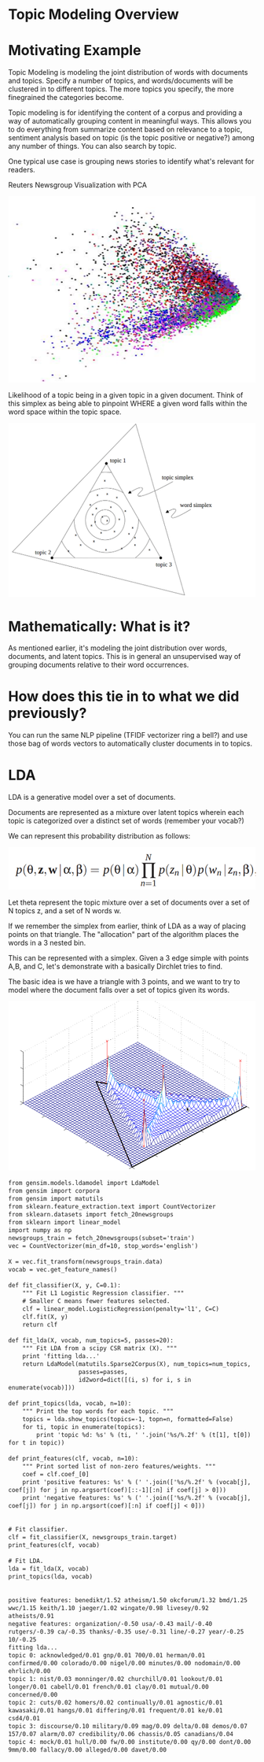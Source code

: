 
Topic Modeling Overview
==============================================


Motivating Example
=============================================

Topic Modeling is modeling the joint distribution of words with documents and
topics. Specify a number of topics, and words/documents will be clustered in to
different topics. The more topics you specify, the more finegrained the
categories become.

Topic modeling is for identifying the content of a corpus and providing a way of
automatically grouping content in meaningful ways. This allows you to do
everything from summarize content based on relevance to a topic, sentiment
analysis based on topic (is the topic positive or negative?) among any number of
things. You can also search by topic.

One typical use case is grouping news stories to identify what's relevant for
readers.


Reuters Newsgroup Visualization with PCA

![alt text](images/topicmodeling.png "Topic Modeling")



Likelihood of a topic being in a given topic in a given document. Think of this
simplex as being able to pinpoint WHERE a given word falls within the word space
within the topic space.

![alt text](images/topicmodel-simplex.png "Topic Modeling")



Mathematically: What is it?
=====================================================

As mentioned earlier, it's modeling the joint distribution over words,
documents, and latent topics. This is in general an unsupervised way of grouping
documents relative to their word occurrences.




How does this tie in to what we did previously?
=======================================================================


You can run the same NLP pipeline (TFIDF vectorizer ring a bell?) and use those
bag of words vectors to automatically cluster documents in to topics.




LDA
=====================================

LDA is a generative model over a set of documents.

Documents are represented as a mixture over latent topics
wherein each topic is categorized over a distinct set of words (remember your
vocab?)


We can represent this probability distribution as follows:

![alt text](images/lda-probability.png "LDA Probability")


Let theta represent the topic mixture over a set of documents over a set of N
topics z,
and a set of N words w.


If we remember the simplex from earlier, think of LDA as a way of placing points
on that triangle. The "allocation" part of the algorithm places the words in a 3
nested bin.


This can be represented with a simplex. Given a 3 edge simple with points A,B,
and C, let's demonstrate with a basically Dirchlet tries to find.

The basic idea is we have a triangle with 3 points, and we want to try to model
where the document falls over a set of topics given its words.

![alt text](images/density-unigrams.png "LDA Probability")






    from gensim.models.ldamodel import LdaModel
    from gensim import corpora
    from gensim import matutils
    from sklearn.feature_extraction.text import CountVectorizer
    from sklearn.datasets import fetch_20newsgroups
    from sklearn import linear_model
    import numpy as np
    newsgroups_train = fetch_20newsgroups(subset='train')
    vec = CountVectorizer(min_df=10, stop_words='english')
    
    X = vec.fit_transform(newsgroups_train.data)
    vocab = vec.get_feature_names()
    
    def fit_classifier(X, y, C=0.1):
        """ Fit L1 Logistic Regression classifier. """
        # Smaller C means fewer features selected.
        clf = linear_model.LogisticRegression(penalty='l1', C=C)
        clf.fit(X, y)
        return clf
     
    def fit_lda(X, vocab, num_topics=5, passes=20):
        """ Fit LDA from a scipy CSR matrix (X). """
        print 'fitting lda...'
        return LdaModel(matutils.Sparse2Corpus(X), num_topics=num_topics,
                        passes=passes,
                        id2word=dict([(i, s) for i, s in enumerate(vocab)]))
    
    def print_topics(lda, vocab, n=10):
        """ Print the top words for each topic. """
        topics = lda.show_topics(topics=-1, topn=n, formatted=False)
        for ti, topic in enumerate(topics):
            print 'topic %d: %s' % (ti, ' '.join('%s/%.2f' % (t[1], t[0]) for t in topic))
    
    def print_features(clf, vocab, n=10):
        """ Print sorted list of non-zero features/weights. """
        coef = clf.coef_[0]
        print 'positive features: %s' % (' '.join(['%s/%.2f' % (vocab[j], coef[j]) for j in np.argsort(coef)[::-1][:n] if coef[j] > 0]))
        print 'negative features: %s' % (' '.join(['%s/%.2f' % (vocab[j], coef[j]) for j in np.argsort(coef)[:n] if coef[j] < 0]))
    
    
    # Fit classifier.
    clf = fit_classifier(X, newsgroups_train.target)
    print_features(clf, vocab)
    
    # Fit LDA.
    lda = fit_lda(X, vocab)
    print_topics(lda, vocab)


    positive features: benedikt/1.52 atheism/1.50 okcforum/1.32 bmd/1.25 wwc/1.15 keith/1.10 jaeger/1.02 wingate/0.98 livesey/0.92 atheists/0.91
    negative features: organization/-0.50 usa/-0.43 mail/-0.40 rutgers/-0.39 ca/-0.35 thanks/-0.35 use/-0.31 line/-0.27 year/-0.25 10/-0.25
    fitting lda...
    topic 0: acknowledged/0.01 gnp/0.01 700/0.01 herman/0.01 confirmed/0.00 colorado/0.00 nigel/0.00 minutes/0.00 nodomain/0.00 ehrlich/0.00
    topic 1: nist/0.03 monninger/0.02 churchill/0.01 lookout/0.01 longer/0.01 cabell/0.01 french/0.01 clay/0.01 mutual/0.00 concerned/0.00
    topic 2: cuts/0.02 homers/0.02 continually/0.01 agnostic/0.01 kawasaki/0.01 hangs/0.01 differing/0.01 frequent/0.01 ke/0.01 csd4/0.01
    topic 3: discourse/0.10 military/0.09 mag/0.09 delta/0.08 demos/0.07 157/0.07 alarm/0.07 credibility/0.06 chassis/0.05 canadians/0.04
    topic 4: mock/0.01 hull/0.00 fw/0.00 institute/0.00 qy/0.00 dont/0.00 9mm/0.00 fallacy/0.00 alleged/0.00 davet/0.00




    
